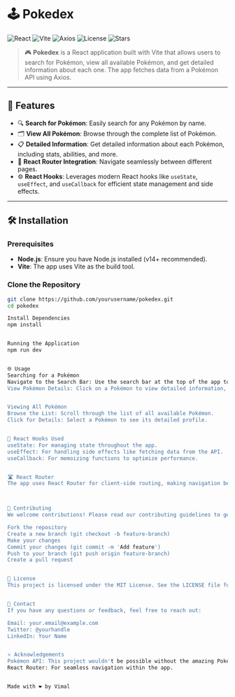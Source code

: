 # 🕹️ Pokedex

![React](https://img.shields.io/badge/React-18.2.0-blue?style=flat-square)
![Vite](https://img.shields.io/badge/Vite-4.0.0-yellow?style=flat-square)
![Axios](https://img.shields.io/badge/Axios-0.27.2-green?style=flat-square)
![License](https://img.shields.io/github/license/yourusername/pokedex?style=flat-square)
![Stars](https://img.shields.io/github/stars/yourusername/pokedex?style=flat-square)

> 🎮 **Pokedex** is a React application built with Vite that allows users to search for Pokémon, view all available Pokémon, and get detailed information about each one. The app fetches data from a Pokémon API using Axios.

---

## 🚀 Features

- 🔍 **Search for Pokémon**: Easily search for any Pokémon by name.
- 🗂️ **View All Pokémon**: Browse through the complete list of Pokémon.
- 📋 **Detailed Information**: Get detailed information about each Pokémon, including stats, abilities, and more.
- 🧩 **React Router Integration**: Navigate seamlessly between different pages.
- ⚙️ **React Hooks**: Leverages modern React hooks like `useState`, `useEffect`, and `useCallback` for efficient state management and side effects.

---

## 🛠️ Installation

### Prerequisites

- **Node.js**: Ensure you have Node.js installed (v14+ recommended).
- **Vite**: The app uses Vite as the build tool.

### Clone the Repository

```bash
git clone https://github.com/yourusername/pokedex.git
cd pokedex

Install Dependencies
npm install


Running the Application
npm run dev


🌐 Usage
Searching for a Pokémon
Navigate to the Search Bar: Use the search bar at the top of the app to type in the name of the Pokémon you're looking for.
View Pokémon Details: Click on a Pokémon to view detailed information, including its stats, abilities, and more.


Viewing All Pokémon
Browse the List: Scroll through the list of all available Pokémon.
Click for Details: Select a Pokémon to see its detailed profile.


🔄 React Hooks Used
useState: For managing state throughout the app.
useEffect: For handling side effects like fetching data from the API.
useCallback: For memoizing functions to optimize performance.


🛣️ React Router
The app uses React Router for client-side routing, making navigation between the home page, search results, and Pokémon details seamless.



👥 Contributing
We welcome contributions! Please read our contributing guidelines to get started.

Fork the repository
Create a new branch (git checkout -b feature-branch)
Make your changes
Commit your changes (git commit -m 'Add feature')
Push to your branch (git push origin feature-branch)
Create a pull request


📜 License
This project is licensed under the MIT License. See the LICENSE file for details.


💬 Contact
If you have any questions or feedback, feel free to reach out:

Email: your.email@example.com
Twitter: @yourhandle
LinkedIn: Your Name


⭐ Acknowledgements
Pokémon API: This project wouldn't be possible without the amazing Pokémon API.
React Router: For seamless navigation within the app.


Made with ❤️ by Vimal